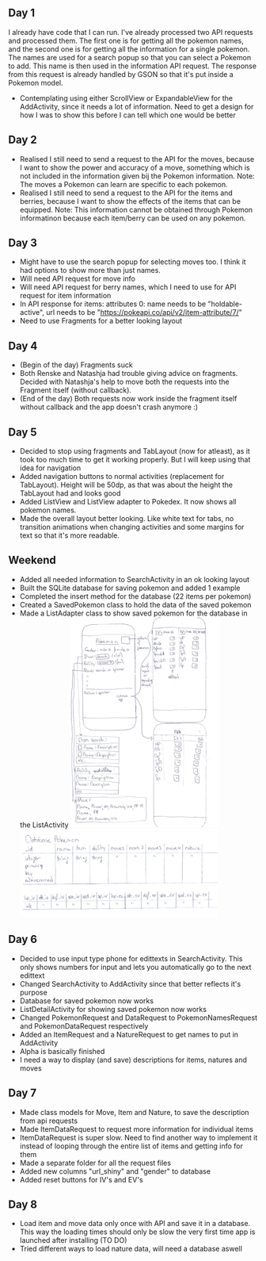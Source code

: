 ## Day 1
I already have code that I can run. I've already processed two API requests and processed them. The first one is for getting all the pokemon names, and the second one is for getting all the information for a single pokemon. The names are used for a search popup so that you can select a Pokemon to add. This name is then used in the information API request. The response from this request is already handled by GSON so that it's put inside a Pokemon model.
- Contemplating using either ScrollView or ExpandableView for the AddActivity, since it needs a lot of information. Need to get a design for how I was to show this before I can tell which one would be better

## Day 2
- Realised I still need to send a request to the API for the moves, because I want to show the power and accuracy of a move, something which is not included in the information given bij the Pokemon information. Note: The moves a Pokemon can learn are specific to each pokemon.
- Realised I still need to send a request to the API for the items and berries, because I want to show the effects of the items that can be equipped. Note: This information cannot be obtained through Pokemon informatinon because each item/berry can be used on any pokemon.

## Day 3
- Might have to use the search popup for selecting moves too. I think it had options to show more than just names.
- Will need API request for move info
- Will need API request for berry names, which I need to use for API request for item information
- In API response for items: attributes 0: name needs to be "holdable-active", url needs to be "https://pokeapi.co/api/v2/item-attribute/7/"
- Need to use Fragments for a better looking layout

## Day 4
- (Begin of the day) Fragments suck
- Both Renske and Natashja had trouble giving advice on fragments. Decided with Natashja's help to move both the requests into the Fragment itself (without callback).
- (End of the day) Both requests now work inside the fragment itself without callback and the app doesn't crash anymore :)

## Day 5
- Decided to stop using fragments and TabLayout (now for atleast), as it took too much time to get it working properly. But I will keep using that idea for navigation
- Added navigation buttons to normal activities (replacement for TabLayout). Height will be 50dp, as that was about the height the TabLayout had and looks good
- Added ListView and ListView adapter to Pokedex. It now shows all pokemon names.
- Made the overall layout better looking. Like white text for tabs, no transition animations when changing activities and some margins for text so that it's more readable.

## Weekend
- Added all needed information to SearchActivity in an ok looking layout
- Built the SQLite database for saving pokemon and added 1 example
- Completed the insert method for the database (22 items per pokemon)
- Created a SavedPokemon class to hold the data of the saved pokemon
- Made a ListAdapter class to show saved pokemon for the database in the ListActivity
<img src="doc/AddDesign.jpg" width="300"> <img src="doc/DatabaseDesign.png" width="400">

## Day 6
- Decided to use input type phone for edittexts in SearchActivity. This only shows numbers for input and lets you automatically go to the next edittext
- Changed SearchActivity to AddActivity since that better reflects it's purpose
- Database for saved pokemon now works
- ListDetailActivity for showing saved pokemon now works
- Changed PokemonRequest and DataRequest to PokemonNamesRequest and PokemonDataRequest respectively
- Added an ItemRequest and a NatureRequest to get names to put in AddActivity
- Alpha is basically finished
- I need a way to display (and save) descriptions for items, natures and moves

## Day 7
- Made class models for Move, Item and Nature, to save the description from api requests
- Made ItemDataRequest to request more information for individual items
- ItemDataRequest is super slow. Need to find another way to implement it instead of looping through the entire list of items and getting info for them
- Made a separate folder for all the request files
- Added new columns "url_shiny" and "gender" to database
- Added reset buttons for IV's and EV's

## Day 8
- Load item and move data only once with API and save it in a database. This way the loading times should only be slow the very first time app is launched after installing (TO DO)
- Tried different ways to load nature data, will need a database aswell
